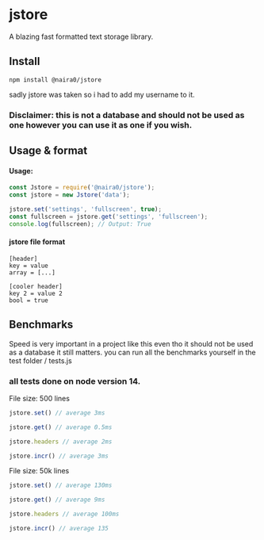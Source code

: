 # jstore
A blazing fast formatted text storage library.

## Install
`npm install @naira0/jstore` 

sadly jstore was taken so i had to add my username to it.

### Disclaimer: this is not a database and should not be used as one however you can use it as one if you wish. 

## Usage & format

#### Usage:
```javascript
const Jstore = require('@naira0/jstore');
const jstore = new Jstore('data');

jstore.set('settings', 'fullscreen', true);
const fullscreen = jstore.get('settings', 'fullscreen');
console.log(fullscreen); // Output: True
```

#### jstore file format
```
[header]
key = value
array = [...]

[cooler header]
key 2 = value 2
bool = true
```

## Benchmarks
Speed is very important in a project like this even tho it should not be used as a database it still matters.
you can run all the benchmarks yourself in the test folder / tests.js

### all tests done on node version 14.
File size: 500 lines
```javascript
jstore.set() // average 3ms

jstore.get() // average 0.5ms

jstore.headers // average 2ms

jstore.incr() // average 3ms
```

File size: 50k lines
```javascript
jstore.set() // average 130ms

jstore.get() // average 9ms

jstore.headers // average 100ms

jstore.incr() // average 135
```

